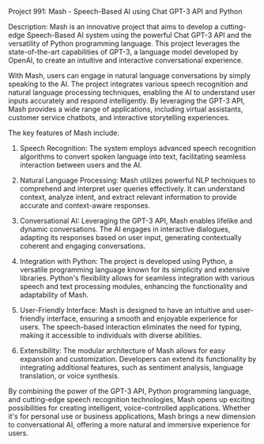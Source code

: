 Project 991: Mash - Speech-Based AI using Chat GPT-3 API and Python

Description:
Mash is an innovative project that aims to develop a cutting-edge Speech-Based AI system using the powerful Chat GPT-3 API and the versatility of Python programming language. This project leverages the state-of-the-art capabilities of GPT-3, a language model developed by OpenAI, to create an intuitive and interactive conversational experience.

With Mash, users can engage in natural language conversations by simply speaking to the AI. The project integrates various speech recognition and natural language processing techniques, enabling the AI to understand user inputs accurately and respond intelligently. By leveraging the GPT-3 API, Mash provides a wide range of applications, including virtual assistants, customer service chatbots, and interactive storytelling experiences.

The key features of Mash include:

1. Speech Recognition: The system employs advanced speech recognition algorithms to convert spoken language into text, facilitating seamless interaction between users and the AI.

2. Natural Language Processing: Mash utilizes powerful NLP techniques to comprehend and interpret user queries effectively. It can understand context, analyze intent, and extract relevant information to provide accurate and context-aware responses.

3. Conversational AI: Leveraging the GPT-3 API, Mash enables lifelike and dynamic conversations. The AI engages in interactive dialogues, adapting its responses based on user input, generating contextually coherent and engaging conversations.

4. Integration with Python: The project is developed using Python, a versatile programming language known for its simplicity and extensive libraries. Python's flexibility allows for seamless integration with various speech and text processing modules, enhancing the functionality and adaptability of Mash.

5. User-Friendly Interface: Mash is designed to have an intuitive and user-friendly interface, ensuring a smooth and enjoyable experience for users. The speech-based interaction eliminates the need for typing, making it accessible to individuals with diverse abilities.

6. Extensibility: The modular architecture of Mash allows for easy expansion and customization. Developers can extend its functionality by integrating additional features, such as sentiment analysis, language translation, or voice synthesis.

By combining the power of the GPT-3 API, Python programming language, and cutting-edge speech recognition technologies, Mash opens up exciting possibilities for creating intelligent, voice-controlled applications. Whether it's for personal use or business applications, Mash brings a new dimension to conversational AI, offering a more natural and immersive experience for users.

